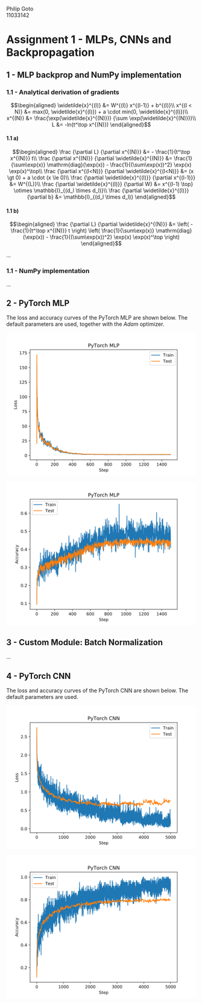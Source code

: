 Philip Goto  
11033142

# Assignment 1 - MLPs, CNNs and Backpropagation

## 1 - MLP backprop and NumPy implementation

### 1.1 - Analytical derivation of gradients

$$\begin{aligned}
\widetilde{x}^{(l)} &= W^{(l)} x^{(l-1)} + b^{(l)}\\
x^{(l < N)} &= max(0, \widetilde{x}^{(l)}) + a \cdot min(0, \widetilde{x}^{(l)})\\
x^{(N)} &= \frac{\exp(\widetilde{x}^{(N)})} {\sum \exp(\widetilde{x}^{(N)})}\\
L &= -ln(t^\top x^{(N)})
\end{aligned}$$

#### 1.1 a)

$$\begin{aligned}
\frac {\partial L} {\partial x^{(N)}} &= - \frac{1}{t^\top x^{(N)}} t\\
\frac {\partial x^{(N)}} {\partial \widetilde{x}^{(N)}} &= \frac{1}{\sum\exp(x)} \mathrm{diag}(\exp(x)) - \frac{1}{(\sum\exp(x))^2} \exp(x) \exp(x)^\top\\
\frac {\partial x^{(l<N)}} {\partial \widetilde{x}^{(l<N)}} &= (x \gt 0) + a \cdot (x \le 0)\\
\frac {\partial \widetilde{x}^{(l)}} {\partial x^{(l-1)}} &= W^{(L)}\\
\frac {\partial \widetilde{x}^{(l)}} {\partial W} &= x^{(l-1) \top} \otimes \mathbb{I}_{(d_l \times d_l)}\\
\frac {\partial \widetilde{x}^{(l)}} {\partial b} &= \mathbb{I}_{(d_l \times d_l)}
\end{aligned}$$


#### 1.1 b)

$$\begin{aligned}
\frac {\partial L} {\partial \widetilde{x}^{(N)}} &= \left( - \frac{1}{t^\top x^{(N)}} t \right) \left( \frac{1}{\sum\exp(x)} \mathrm{diag}(\exp(x)) - \frac{1}{(\sum\exp(x))^2} \exp(x) \exp(x)^\top \right)
\end{aligned}$$

...


### 1.1 - NumPy implementation

...



## 2 - PyTorch MLP

The loss and accuracy curves of the PyTorch MLP are shown below. The default parameters are used, together with the *Adam* optimizer.

![PyTorch MLP Loss](pytorch_mlp_loss.svg)

![PyTorch MLP Accuracy](pytorch_mlp_accuracy.svg)


## 3 - Custom Module: Batch Normalization

...


## 4 - PyTorch CNN

The loss and accuracy curves of the PyTorch CNN are shown below. The default parameters are used.

![PyTorch CNN Loss](pytorch_cnn_loss.svg)

![PyTorch CNN Accuracy](pytorch_cnn_accuracy.svg)



